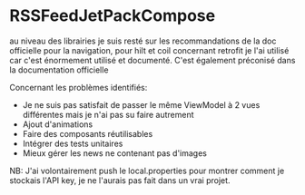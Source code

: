 # RSSFeedJetPackCompose

au niveau des librairies je suis resté sur les recommandations de la doc officielle pour la navigation, pour hilt et coil
concernant retrofit je l'ai utilisé car c'est énormement utilisé et documenté. C'est également préconisé dans la documentation officielle

Concernant les problèmes identifiés:
- Je ne suis pas satisfait de passer le même ViewModel à 2 vues différentes mais je n'ai pas su faire autrement
- Ajout d'animations
- Faire des composants réutilisables
- Intégrer des tests unitaires
- Mieux gérer les news ne contenant pas d'images

NB: J'ai volontairement push le local.properties pour montrer comment je stockais l'API key, je ne l'aurais pas fait dans un vrai projet.
